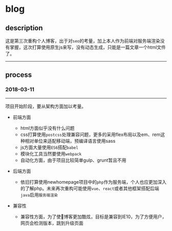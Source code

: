 # blog

## description

这是第三次重构个人博客，出于对`seo`的考量，加上本人作为前端对服务端渲染没有掌握，这次打算使用原生js来写，没有动态生成，只能是一篇文章一个html文件了。

---
## process

### 2018-03-11

---

项目开始阶段，要从架构方面加以考量。

* 前端方面
    * html方面似乎没有什么问题
    * css打算使用`postcss`处理兼容问题，更多的采用flex布局以及em、rem这种相对单位来适配移动端，预编译语言使用sass
    * js方面大量使用`ES6`搭配`babel`
    * 模块化工具当然要使用`webpack`
    * 自动化方面，由于项目比较简单gulp、grunt暂且不用
* 后端方面
    * 依旧打算使用newhomepage项目中的`php`作为服务端，个人也应更加深入的了解php。未来再次重构可能使用`vue`、`react`或者其他框架搭配后端`java`启用`服务端渲染`

* 兼容性
    * 兼容性方面，为了使博客更加酷炫，目标是兼容到IE10，为了方便用户，网页会检测版本，跳到升级页面
